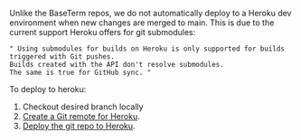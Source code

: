 Unlike the BaseTerm repos, we do not automatically deploy to a Heroku dev environment when new changes are merged to main. This is due to the current support Heroku offers for git submodules: 

```
" Using submodules for builds on Heroku is only supported for builds triggered with Git pushes. 
Builds created with the API don't resolve submodules. 
The same is true for GitHub sync. "
```

To deploy to heroku:

1. Checkout desired branch locally 
2. [Create a Git remote for Heroku](https://devcenter.heroku.com/articles/git#create-a-heroku-remote).
3. [Deploy the git repo to Heroku](https://devcenter.heroku.com/articles/git#deploy-your-code).